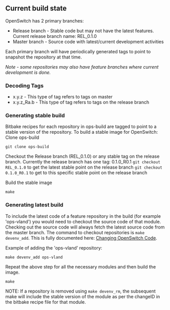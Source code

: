 ## Current build state
OpenSwitch has 2 primary branches:
* Release branch - Stable code but may not have the latest features. Current release branch name: REL_0.1.0
* Master branch - Source code with latest/current development activities

Each primary branch will have periodically generated tags to point to snapshot the repository at that time.

*Note - some repositories may also have feature branches where current development is done.*

### Decoding Tags
* x.y.z - This type of tag refers to tags on master
* x.y.z_Ra.b - This type of tag refers to tags on the release branch

### Generating stable build
Bitbake recipes for each repository in ops-build are tagged to point to a stable version of the repository. To build a stable image for OpenSwitch:
Clone ops-build
```
git clone ops-build
```
Checkout the Release branch (REL_0.1.0) or any stable tag on the release branch. Currently the release branch has one tag: 0.1.0_R0.1
```git checkout REL_0.1.0```
to get the latest stable point on the release branch
```git checkout 0.1.0_R0.1```
to get to this specific stable point on the release branch

Build the stable image
```
make
```

### Generating latest build
To include the latest code of a feature repository in the build (for example 'ops-vland') you would need to checkout the source code of that module. Checking out the source code will always fetch the latest source code from the master branch.  The command to checkout repositories is `make devenv_add`.  This is fully documented here: [Changing OpenSwitch Code](http://openswitch.net/documents/dev/changing-openswitch-code).

Example of adding the 'ops-vland' repository:


```
make devenv_add ops-vland
```
Repeat the above step for all the necessary modules and then build the image.
```
make
```
NOTE: If a repository is removed using `make devenv_rm`, the subsequent make will include the stable version of the module as per the changeID in the bitbake recipe file for that module.
